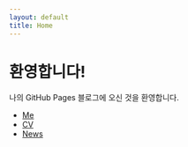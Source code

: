 ```yaml
---
layout: default
title: Home
---
```


<h1>환영합니다!</h1>
<p>나의 GitHub Pages 블로그에 오신 것을 환영합니다.</p>
<ul>
  <li><a href="{{ '/me.html' | relative_url }}">Me</a></li>
  <li><a href="{{ '/cv.html' | relative_url }}">CV</a></li>
  <li><a href="{{ '/news.html' | relative_url }}">News</a></li>
</ul>
